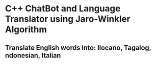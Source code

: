 # C++ ChatBot and Language Translator using Jaro-Winkler Algorithm 
## Translate English words into: Ilocano, Tagalog, ndonesian, Italian
